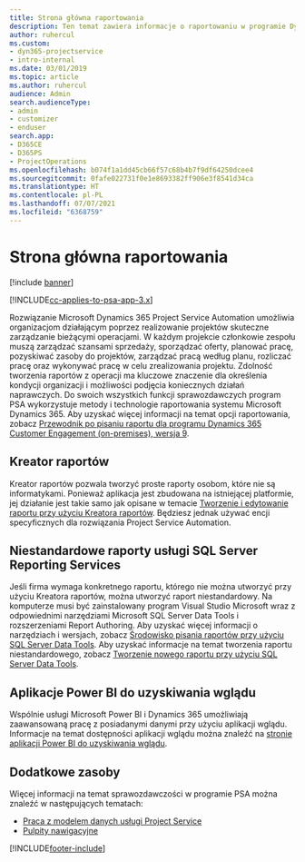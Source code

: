 ```yaml
---
title: Strona główna raportowania
description: Ten temat zawiera informacje o raportowaniu w programie Dynamics 365 Project Service Automation.
author: ruhercul
ms.custom:
- dyn365-projectservice
- intro-internal
ms.date: 03/01/2019
ms.topic: article
ms.author: ruhercul
audience: Admin
search.audienceType:
- admin
- customizer
- enduser
search.app:
- D365CE
- D365PS
- ProjectOperations
ms.openlocfilehash: b074f1a1dd45cb66f57c68b4b7f9df64250dcee4
ms.sourcegitcommit: 0fafe022731f0e1e8693382ff906e3f8541d34ca
ms.translationtype: HT
ms.contentlocale: pl-PL
ms.lasthandoff: 07/07/2021
ms.locfileid: "6368759"
---
```

# <a name="reporting-home-page"></a>Strona główna raportowania

[!include [banner](../includes/psa-now-project-operations.md)]

[!INCLUDE[cc-applies-to-psa-app-3.x](../includes/cc-applies-to-psa-app-3x.md)]

Rozwiązanie Microsoft Dynamics 365 Project Service Automation umożliwia organizacjom działającym poprzez realizowanie projektów skuteczne zarządzanie bieżącymi operacjami. W każdym projekcie członkowie zespołu muszą zarządzać szansami sprzedaży, sporządzać oferty, planować pracę, pozyskiwać zasoby do projektów, zarządzać pracą według planu, rozliczać pracę oraz wykonywać pracę w celu zrealizowania projektu. Zdolność tworzenia raportów z operacji ma kluczowe znaczenie dla określenia kondycji organizacji i możliwości podjęcia koniecznych działań naprawczych. Do swoich wszystkich funkcji sprawozdawczych program PSA wykorzystuje metody i technologie raportowania systemu Microsoft Dynamics 365. Aby uzyskać więcej informacji na temat opcji raportowania, zobacz [Przewodnik po pisaniu raportu dla programu Dynamics 365 Customer Engagement (on-premises), wersja 9](/dynamics365/customerengagement/on-premises/analytics/reporting-analytics-with-dynamics-365).

## <a name="report-wizard"></a>Kreator raportów

Kreator raportów pozwala tworzyć proste raporty osobom, które nie są informatykami. Ponieważ aplikacja jest zbudowana na istniejącej platformie, jej działanie jest takie samo jak opisane w temacie [Tworzenie i edytowanie raportu przy użyciu Kreatora raportów](/dynamics365/customerengagement/on-premises/basics/create-edit-copy-report-wizard). Będziesz jednak używać encji specyficznych dla rozwiązania Project Service Automation.

## <a name="custom-sql-server-reporting-services-reports"></a>Niestandardowe raporty usługi SQL Server Reporting Services

Jeśli firma wymaga konkretnego raportu, którego nie można utworzyć przy użyciu Kreatora raportów, można utworzyć raport niestandardowy. Na komputerze musi być zainstalowany program Visual Studio Microsoft wraz z odpowiednimi narzędziami Microsoft SQL Server Data Tools i rozszerzeniami Report Authoring. Aby uzyskać więcej informacji o narzędziach i wersjach, zobacz [Środowisko pisania raportów przy użyciu SQL Server Data Tools](/dynamics365/customerengagement/on-premises/analytics/report-writing-environment-using-sql-server-data-tools). Aby uzyskać informacje na temat tworzenia raportu niestandardowego, zobacz [Tworzenie nowego raportu przy użyciu SQL Server Data Tools](/dynamics365/customerengagement/on-premises/analytics/create-a-new-report-using-sql-server-data-tools).

## <a name="power-bi-insights-apps"></a>Aplikacje Power BI do uzyskiwania wglądu

Wspólnie usługi Microsoft Power BI i Dynamics 365 umożliwiają zaawansowaną pracę z posiadanymi danymi przy użyciu aplikacji wglądu. Informacje na temat dostępności aplikacji wglądu można znaleźć na [stronie aplikacji Power BI do uzyskiwania wglądu](https://powerbi.microsoft.com/power-bi-insights-apps/).


## <a name="additional-resources"></a>Dodatkowe zasoby
Więcej informacji na temat sprawozdawczości w programie PSA można znaleźć w następujących tematach:

- [Praca z modelem danych usługi Project Service](reports-working-project-service-data-model.md)
- [Pulpity nawigacyjne](reports-dashboards.md)



[!INCLUDE[footer-include](../includes/footer-banner.md)]